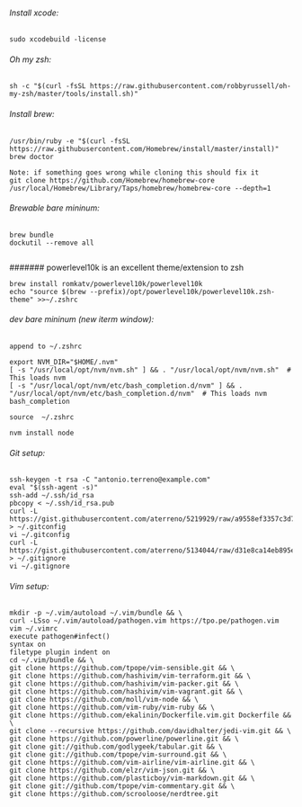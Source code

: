 ###### Install xcode:

	sudo xcodebuild -license	

###### Oh my zsh:

	sh -c "$(curl -fsSL https://raw.githubusercontent.com/robbyrussell/oh-my-zsh/master/tools/install.sh)"	

###### Install brew:

	/usr/bin/ruby -e "$(curl -fsSL https://raw.githubusercontent.com/Homebrew/install/master/install)"
	brew doctor

	Note: if something goes wrong while cloning this should fix it
	git clone https://github.com/Homebrew/homebrew-core /usr/local/Homebrew/Library/Taps/homebrew/homebrew-core --depth=1
	
###### Brewable bare mininum:	

```
brew bundle
dockutil --remove all
	
```
####### powerlevel10k is an excellent theme/extension to zsh
``` 
brew install romkatv/powerlevel10k/powerlevel10k
echo "source $(brew --prefix)/opt/powerlevel10k/powerlevel10k.zsh-theme" >>~/.zshrc
```

###### dev bare mininum (new iterm window):	
```
append to ~/.zshrc 

export NVM_DIR="$HOME/.nvm"
[ -s "/usr/local/opt/nvm/nvm.sh" ] && . "/usr/local/opt/nvm/nvm.sh"  # This loads nvm
[ -s "/usr/local/opt/nvm/etc/bash_completion.d/nvm" ] && . "/usr/local/opt/nvm/etc/bash_completion.d/nvm"  # This loads nvm bash_completion

source  ~/.zshrc 

nvm install node

```
###### Git setup:

	ssh-keygen -t rsa -C "antonio.terreno@example.com"
	eval "$(ssh-agent -s)"
	ssh-add ~/.ssh/id_rsa
	pbcopy < ~/.ssh/id_rsa.pub	
	curl -L https://gist.githubusercontent.com/aterreno/5219929/raw/a9558ef3357c3d7ea730b67fe411fe9313d307d3/.gitconfig > ~/.gitconfig
	vi ~/.gitconfig
	curl -L https://gist.githubusercontent.com/aterreno/5134044/raw/d31e8ca14eb895e77a85652da3869dc29af38f8a/.gitignore > ~/.gitignore 
	vi ~/.gitignore
	
	
###### Vim setup:

	mkdir -p ~/.vim/autoload ~/.vim/bundle && \
	curl -LSso ~/.vim/autoload/pathogen.vim https://tpo.pe/pathogen.vim
	vim ~/.vimrc
	execute pathogen#infect()
	syntax on
	filetype plugin indent on
	cd ~/.vim/bundle && \
	git clone https://github.com/tpope/vim-sensible.git && \
	git clone https://github.com/hashivim/vim-terraform.git && \
	git clone https://github.com/hashivim/vim-packer.git && \
	git clone https://github.com/hashivim/vim-vagrant.git && \
	git clone https://github.com/moll/vim-node && \
	git clone https://github.com/vim-ruby/vim-ruby && \
	git clone https://github.com/ekalinin/Dockerfile.vim.git Dockerfile && \
	git clone --recursive https://github.com/davidhalter/jedi-vim.git && \
	git clone https://github.com/powerline/powerline.git && \
	git clone git://github.com/godlygeek/tabular.git && \ 
	git clone git://github.com/tpope/vim-surround.git && \
	git clone https://github.com/vim-airline/vim-airline.git && \
	git clone https://github.com/elzr/vim-json.git && \ 
	git clone https://github.com/plasticboy/vim-markdown.git && \ 
	git clone git://github.com/tpope/vim-commentary.git && \
	git clone https://github.com/scrooloose/nerdtree.git
